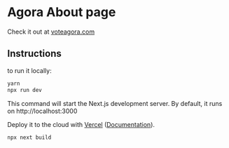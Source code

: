 # Agora About page
Check it out at [voteagora.com](https://www.voteagora.com/)

## Instructions

to run it locally:

```bash
yarn
npx run dev
```

This command will start the Next.js development server. By default, it runs on http://localhost:3000

Deploy it to the cloud with [Vercel](https://vercel.com/new?utm_source=github&utm_medium=readme&utm_campaign=next-example) ([Documentation](https://nextjs.org/docs/deployment)).

```bash
npx next build
```
